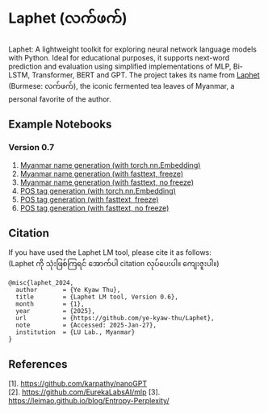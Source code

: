 # Laphet (လက်ဖက်)
Laphet: A lightweight toolkit for exploring neural network language models with Python. Ideal for educational purposes, it supports next-word prediction and evaluation using simplified implementations of MLP, Bi-LSTM, Transformer, BERT and GPT. The project takes its name from [Laphet](https://en.wikipedia.org/wiki/Lahpet) (Burmese: လက်ဖက်), the iconic fermented tea leaves of Myanmar, a personal favorite of the author.  

## Example Notebooks

### Version 0.7  

1. [Myanmar name generation (with torch.nn.Embedding)](https://github.com/ye-kyaw-thu/Laphet/blob/main/notebook/ver.0.7/example_with_myanmar_names.ipynb)
2. [Myanmar name generation (with fasttext, freeze)](https://github.com/ye-kyaw-thu/Laphet/blob/main/notebook/ver.0.7/eg_with_myanmar_names_fasttext_freeze.ipynb)
3. [Myanmar name generation (with fasttext, no freeze)](https://github.com/ye-kyaw-thu/Laphet/blob/main/notebook/ver.0.7/eg_with_myanmar_names_fasttext_no_freeze.ipynb)
4. [POS tag generation (with torch.nn.Embedding)](https://github.com/ye-kyaw-thu/Laphet/blob/main/notebook/ver.0.7/example_with_myPOS_tags.ipynb)
5. [POS tag generation (with fasttext, freeze)](https://github.com/ye-kyaw-thu/Laphet/blob/main/notebook/ver.0.7/eg_with_myPOS_tags_fasttext_freeze.ipynb)
6. [POS tag generation (with fasttext, no freeze)](https://github.com/ye-kyaw-thu/Laphet/blob/main/notebook/ver.0.7/eg_with_myanmar_names_fasttext_no_freeze.ipynb)
   
## Citation  

If you have used the Laphet LM tool, please cite it as follows:  
(Laphet ကို သုံးဖြစ်ကြရင် အောက်ပါ citation လုပ်ပေးပါ။ ကျေးဇူးပါ။)    

```
@misc{laphet_2024,
  author       = {Ye Kyaw Thu},
  title        = {Laphet LM tool, Version 0.6},
  month        = {1},
  year         = {2025},
  url          = {https://github.com/ye-kyaw-thu/Laphet},
  note         = {Accessed: 2025-Jan-27},
  institution  = {LU Lab., Myanmar}
}
```


## References

[1]. https://github.com/karpathy/nanoGPT  
[2]. https://github.com/EurekaLabsAI/mlp
[3]. https://leimao.github.io/blog/Entropy-Perplexity/ 
